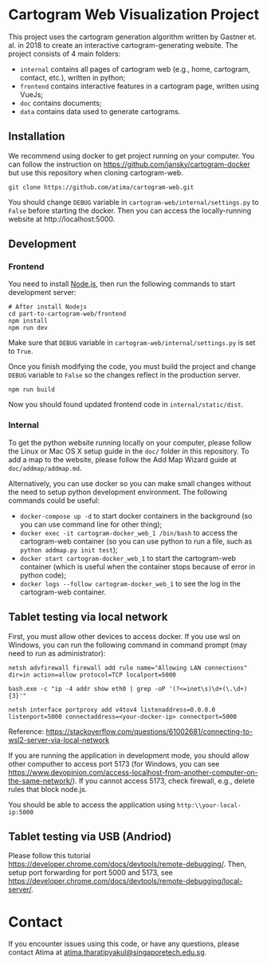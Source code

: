 # Cartogram Web Visualization Project

This project uses the cartogram generation algorithm written by Gastner et. al. in 2018 to create an interactive cartogram-generating website. The project consists of 4 main folders:

- `internal` contains all pages of cartogram web (e.g., home, cartogram, contact, etc.), written in python;
- `frontend` contains interactive features in a cartogram page, written using VueJs;
- `doc` contains documents;
- `data` contains data used to generate cartograms.

## Installation

We recommend using docker to get project running on your computer. You can follow the instruction on https://github.com/jansky/cartogram-docker but use this repository when cloning cartogram-web.

```shell script
git clone https://github.com/atima/cartogram-web.git
```

You should change `DEBUG` variable in `cartogram-web/internal/settings.py` to `False` before starting the docker. Then you can access the locally-running website at http://localhost:5000.

## Development

### Frontend

You need to install [Node.js](https://nodejs.org), then run the following commands to start development server:

```shell script
# After install Nodejs
cd part-to-cartogram-web/frontend
npm install
npm run dev
```

Make sure that `DEBUG` variable in `cartogram-web/internal/settings.py` is set to `True`.

Once you finish modifying the code, you must build the project and change `DEBUG` variable to `False` so the changes reflect in the production server.

```shell script
npm run build
```

Now you should found updated frontend code in `internal/static/dist`.

### Internal

To get the python website running locally on your computer, please follow the Linux or Mac OS X setup guide in the `doc/` folder in this repository. To add a map to the website, please follow the Add Map Wizard guide at `doc/addmap/addmap.md`.

Alternatively, you can use docker so you can make small changes without the need to setup python development environment. The following commands could be useful:

- `docker-compose up -d` to start docker containers in the background (so you can use command line for other thing);
- `docker exec -it cartogram-docker_web_1 /bin/bash` to access the cartogram-web container (so you can use python to run a file, such as `python addmap.py init test`);
- `docker start cartogram-docker_web_1` to start the cartogram-web container (which is useful when the container stops because of error in python code);
- `docker logs --follow cartogram-docker_web_1` to see the log in the cartogram-web container.

## Tablet testing via local network

First, you must allow other devices to access docker. If you use wsl on Windows, you can run the following command in command prompt (may need to run as administrator):

```shell script
netsh advfirewall firewall add rule name="Allowing LAN connections" dir=in action=allow protocol=TCP localport=5000

bash.exe -c "ip -4 addr show eth0 | grep -oP '(?<=inet\s)\d+(\.\d+){3}'"

netsh interface portproxy add v4tov4 listenaddress=0.0.0.0 listenport=5000 connectaddress=<your-docker-ip> connectport=5000
```

Reference: https://stackoverflow.com/questions/61002681/connecting-to-wsl2-server-via-local-network

If you are running the application in development mode, you should allow other computher to access port 5173 (for Windows, you can see https://www.devopinion.com/access-localhost-from-another-computer-on-the-same-network/). If you cannot access 5173, check firewall, e.g., delete rules that block node.js.

You should be able to access the application using `http:\\your-local-ip:5000`

## Tablet testing via USB (Andriod)

Please follow this tutorial https://developer.chrome.com/docs/devtools/remote-debugging/. Then, setup port forwarding for port 5000 and 5173, see https://developer.chrome.com/docs/devtools/remote-debugging/local-server/.

# Contact

If you encounter issues using this code, or have any questions, please contact Atima at atima.tharatipyakul@singaporetech.edu.sg.
